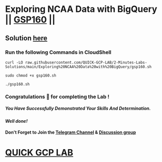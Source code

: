 # Exploring NCAA Data with BigQuery || [GSP160](https://www.cloudskillsboost.google/focuses/624?parent=catalog) ||

## Solution [here](https://youtu.be/wQjcc05ukUk)

### Run the following Commands in CloudShell

```
curl -LO raw.githubusercontent.com/QUICK-GCP-LAB/2-Minutes-Labs-Solutions/main/Exploring%20NCAA%20Data%20with%20BigQuery/gsp160.sh

sudo chmod +x gsp160.sh

./gsp160.sh
```

### Congratulations 🎉 for completing the Lab !

##### *You Have Successfully Demonstrated Your Skills And Determination.*

#### *Well done!*

#### Don't Forget to Join the [Telegram Channel](https://t.me/QuickGcpLab) & [Discussion group](https://t.me/QuickGcpLabChats)

# [QUICK GCP LAB](https://www.youtube.com/@quickgcplab)
